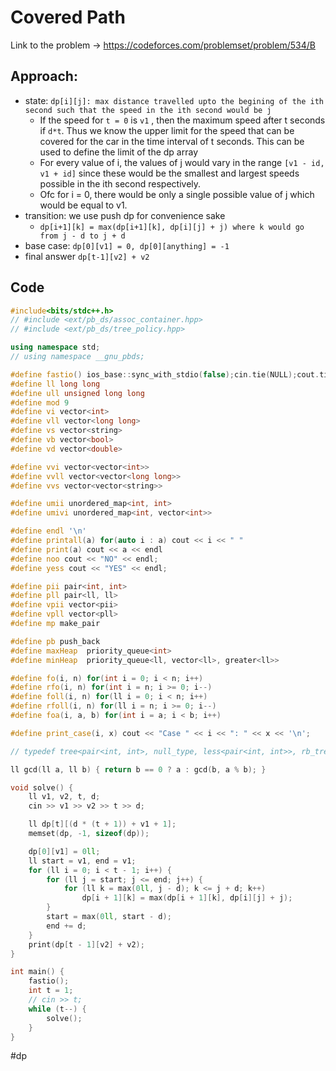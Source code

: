 # Covered Path
Link to the problem -> https://codeforces.com/problemset/problem/534/B

## Approach:
- state: `dp[i][j]: max distance travelled upto the begining of the ith second such that the speed in the ith second would be j`
	- If the speed for `t = 0` is `v1` , then the maximum speed after t seconds if `d*t`. Thus we know the upper limit for the speed that can be covered for the car in the time interval of t seconds. This can be used to define the limit of the dp array
	- For every value of i, the values of j would vary in the range `[v1 - id, v1 + id]` since these would be the smallest and largest speeds possible in the ith second respectively. 
	- Ofc for i = 0, there would be only a single possible value of j which would be equal to v1. 
- transition: we use push dp for convenience sake
	- `dp[i+1][k] = max(dp[i+1][k], dp[i][j] + j) where k would go from j - d to j + d`
- base case: `dp[0][v1] = 0, dp[0][anything] = -1 `
- final answer `dp[t-1][v2] + v2` 

## Code
```cpp
#include<bits/stdc++.h>
// #include <ext/pb_ds/assoc_container.hpp>
// #include <ext/pb_ds/tree_policy.hpp>

using namespace std;
// using namespace __gnu_pbds;

#define fastio() ios_base::sync_with_stdio(false);cin.tie(NULL);cout.tie(NULL)
#define ll long long
#define ull unsigned long long
#define mod 9
#define vi vector<int>
#define vll vector<long long>
#define vs vector<string>
#define vb vector<bool>
#define vd vector<double>

#define vvi vector<vector<int>>
#define vvll vector<vector<long long>>
#define vvs vector<vector<string>>

#define umii unordered_map<int, int>
#define umivi unordered_map<int, vector<int>>

#define endl '\n'
#define printall(a) for(auto i : a) cout << i << " "
#define print(a) cout << a << endl
#define noo cout << "NO" << endl;
#define yess cout << "YES" << endl;

#define pii pair<int, int>
#define pll pair<ll, ll>
#define vpii vector<pii>
#define vpll vector<pll>
#define mp make_pair

#define pb push_back
#define maxHeap  priority_queue<int>
#define minHeap  priority_queue<ll, vector<ll>, greater<ll>>

#define fo(i, n) for(int i = 0; i < n; i++)
#define rfo(i, n) for(int i = n; i >= 0; i--)
#define foll(i, n) for(ll i = 0; i < n; i++)
#define rfoll(i, n) for(ll i = n; i >= 0; i--)
#define foa(i, a, b) for(int i = a; i < b; i++)

#define print_case(i, x) cout << "Case " << i << ": " << x << '\n';

// typedef tree<pair<int, int>, null_type, less<pair<int, int>>, rb_tree_tag, tree_order_statistics_node_update> pbds;

ll gcd(ll a, ll b) { return b == 0 ? a : gcd(b, a % b); }

void solve() {
	ll v1, v2, t, d;
	cin >> v1 >> v2 >> t >> d;

	ll dp[t][(d * (t + 1)) + v1 + 1];
	memset(dp, -1, sizeof(dp));

	dp[0][v1] = 0ll;
	ll start = v1, end = v1;
	for (ll i = 0; i < t - 1; i++) {
		for (ll j = start; j <= end; j++) {
			for (ll k = max(0ll, j - d); k <= j + d; k++)
				dp[i + 1][k] = max(dp[i + 1][k], dp[i][j] + j);
		}
		start = max(0ll, start - d);
		end += d;
	}
	print(dp[t - 1][v2] + v2);
}

int main() {
	fastio();
	int t = 1;
	// cin >> t;
	while (t--) {
		solve();
	}
}
```
#dp 